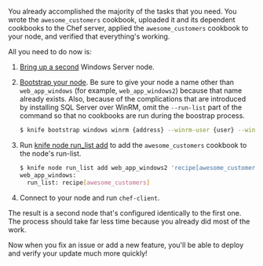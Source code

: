 You already accomplished the majority of the tasks that you need. You wrote the `awesome_customers` cookbook, uploaded it and its dependent cookbooks to the Chef server, applied the `awesome_customers` cookbook to your node, and verified that everything's working.

All you need to do now is:

1. [Bring up a second](/manage-a-web-app/windows/get-set-up#step2) Windows Server node.
1. [Bootstrap your node](/manage-a-web-app/windows/apply-and-verify-your-web-server-configuration#step3). Be sure to give your node a name other than `web_app_windows` (for example, `web_app_windows2`) because that name already exists. Also, because of the complications that are introduced by installing SQL Server over WinRM, omit the `--run-list` part of the command so that no cookbooks are run during the boostrap process.

    ```bash
    $ knife bootstrap windows winrm {address} --winrm-user {user} --winrm-password '{password}' --node-name web_app_windows2
    ```

1. Run [knife node run_list add](https://docs.chef.io/knife_node.html#run-list-add) to add the `awesome_customers` cookbook to the node's run-list.

    ```bash
    $ knife node run_list add web_app_windows2 'recipe[awesome_customers]'
    web_app_windows:
      run_list: recipe[awesome_customers]
    ```

1. Connect to your node and run `chef-client`.

The result is a second node that's configured identically to the first one. The process should take far less time because you already did most of the work.

Now when you fix an issue or add a new feature, you'll be able to deploy and verify your update much more quickly!
